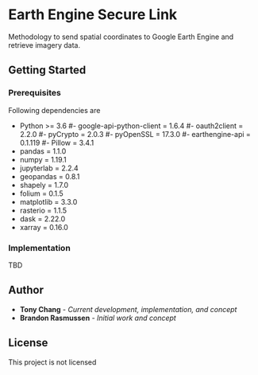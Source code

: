 # Earth Engine Secure Link

Methodology to send spatial coordinates to Google Earth Engine and retrieve imagery data. 

## Getting Started

### Prerequisites

Following dependencies are

- Python >= 3.6
#- google-api-python-client = 1.6.4
#- oauth2client = 2.2.0
#- pyCrypto = 2.0.3
#- pyOpenSSL = 17.3.0
#- earthengine-api = 0.1.119
#- Pillow = 3.4.1
- pandas = 1.1.0
- numpy = 1.19.1
- jupyterlab = 2.2.4
- geopandas = 0.8.1
- shapely = 1.7.0 
- folium = 0.1.5
- matplotlib = 3.3.0
- rasterio = 1.1.5
- dask = 2.22.0
- xarray = 0.16.0


### Implementation

TBD

## Author

* **Tony Chang** - *Current development, implementation, and concept*
* **Brandon Rasmussen** - *Initial work and concept*

## License

This project is not licensed

